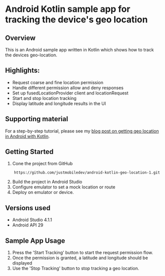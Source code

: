 # Android Kotlin sample app for tracking the device's geo location

## Overview
This is an Android sample app written in Kotlin which shows how to track the devices geo-location.

## Highlights:
* Request coarse and fine location permission
* Handle different permission allow and deny responses
* Set up fusedLocationProvider client and locationRequest
* Start and stop location tracking
* Display latitude and longitude results in the UI

## Supporting material
For a step-by-step tutorial, please see my [blog post on getting geo location in Android with Kotlin](https://mobiledeveloperblog.com/taking-and-saving-camera-images-with-android-and-kotlin/).

## Getting Started
1. Cone the project from GitHub

```
	https://github.com/justmobiledev/android-kotlin-geo-location-1.git
```
2. Build the project in Android Studio
3. Configure emulator to set a mock location or route
3. Deploy on emulator or device.

## Versions used
* Android Studio 4.1.1
* Android API 29

## Sample App Usage
1. Press the 'Start Tracking' button to start the request permission flow.
2. Once the permission is granted, a latitude and longitude should be displayed
3. Use the 'Stop Tracking' button to stop tracking a geo location.
